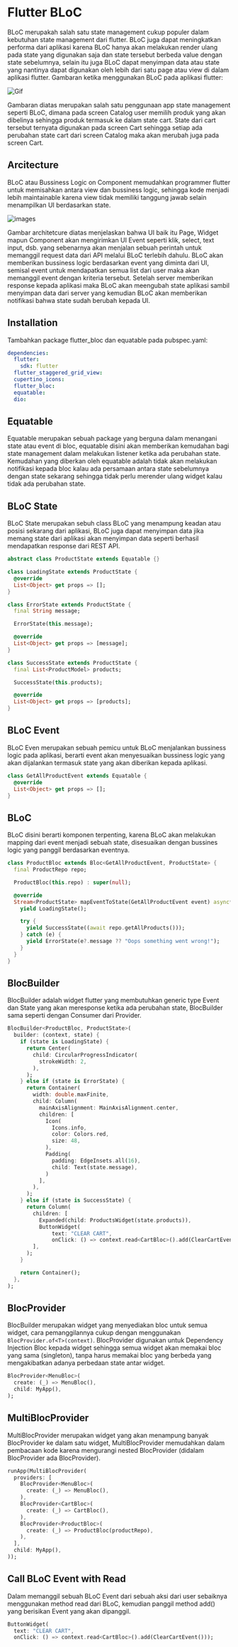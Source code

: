 # Flutter BLoC

BLoC merupakah salah satu state management cukup populer dalam kebutuhan state management dari flutter. BLoC juga dapat meningkatkan performa dari aplikasi karena BLoC hanya akan melakukan render ulang pada state yang digunakan saja dan state tersebut berbeda value dengan state sebelumnya, selain itu juga BLoC dapat menyimpan data atau state yang nantinya dapat digunakan oleh lebih dari satu page atau view di dalam aplikasi flutter. Gambaran ketika menggunakan BLoC pada aplikasi flutter:

![Gif](https://flutter.dev/assets/development/data-and-backend/state-mgmt/state-management-explainer-5495afe6c3d6162f145107fe45794583bc4f2b55be377c76a92ab210be74c033.gif)

Gambaran diatas merupakan salah satu penggunaan app state management seperti BLoC, dimana pada screen Catalog user memilih produk yang akan dibelinya sehingga produk termasuk ke dalam state cart. State dari cart tersebut ternyata digunakan pada screen Cart sehingga setiap ada perubahan state cart dari screen Catalog maka akan merubah juga pada screen Cart.

## Arcitecture

BLoC atau Bussiness Logic on Component memudahkan programmer flutter untuk memisahkan antara view dan bussiness logic, sehingga kode menjadi lebih maintainable karena view tidak memiliki tanggung jawab selain menampilkan UI berdasarkan state.

![images](https://bloclibrary.dev/assets/bloc_architecture_full.png)

Gambar architetcure diatas menjelaskan bahwa UI baik itu Page, Widget mapun Component akan mengirimkan UI Event seperti klik, select, text input, dsb. yang sebenarnya akan menjalan sebuah perintah untuk memanggil request data dari API melalui BLoC terlebih dahulu. BLoC akan memberikan bussiness logic berdasarkan event yang diminta dari UI, semisal event untuk mendapatkan semua list dari user maka akan memanggil event dengan kriteria tersebut. Setelah server memberikan response kepada aplikasi maka BLoC akan meengubah state aplikasi sambil menyimpan data dari server yang kemudian BLoC akan memberikan notifikasi bahwa state sudah berubah kepada UI.

## Installation

Tambahkan package flutter_bloc dan equatable pada pubspec.yaml:

```yaml
dependencies:
  flutter:
    sdk: flutter
  flutter_staggered_grid_view:
  cupertino_icons:
  flutter_bloc:
  equatable:
  dio:
```

## Equatable

Equatable merupakan sebuah package yang berguna dalam menangani state atau event di bloc, equatable disini akan memberikan kemudahan bagi state management dalam melakukan listener ketika ada perubahan state. Kemudahan yang diberkan oleh equatable adalah tidak akan melakukan notifikasi kepada bloc kalau ada persamaan antara state sebelumnya dengan state sekarang sehingga tidak perlu merender ulang widget kalau tidak ada perubahan state.

## BLoC State

BLoC State merupakan sebuh class BLoC yang menampung keadan atau posisi sekarang dari aplikasi, BLoC juga dapat menyimpan data jika memang state dari aplikasi akan menyimpan data seperti berhasil mendapatkan response dari REST API. 

```dart
abstract class ProductState extends Equatable {}

class LoadingState extends ProductState {
  @override
  List<Object> get props => [];
}

class ErrorState extends ProductState {
  final String message;

  ErrorState(this.message);

  @override
  List<Object> get props => [message];
}

class SuccessState extends ProductState {
  final List<ProductModel> products;

  SuccessState(this.products);

  @override
  List<Object> get props => [products];
}
```

## BLoC Event

BLoC Even merupakan sebuah pemicu untuk BLoC menjalankan bussiness logic pada aplikasi, berarti event akan menyesuaikan bussiness logic yang akan dijalankan termasuk state yang akan diberikan kepada aplikasi.

```dart
class GetAllProductEvent extends Equatable {
  @override
  List<Object> get props => [];
}
```

## BLoC

BLoC disini berarti komponen terpenting, karena BLoC akan melakukan mapping dari event menjadi sebuah state, disesuaikan dengan bussines logic yang panggil berdasarkan eventnya.

```dart
class ProductBloc extends Bloc<GetAllProductEvent, ProductState> {
  final ProductRepo repo;

  ProductBloc(this.repo) : super(null);

  @override
  Stream<ProductState> mapEventToState(GetAllProductEvent event) async* {
    yield LoadingState();

    try {
      yield SuccessState((await repo.getAllProducts()));
    } catch (e) {
      yield ErrorState(e?.message ?? "Oops something went wrong!");
    }
  }
}
```

## BlocBuilder

BlocBuilder adalah widget flutter yang membutuhkan generic type Event dan State yang akan meresponse ketika ada perubahan state, BlocBuilder sama seperti dengan Consumer dari Provider.

```dart
BlocBuilder<ProductBloc, ProductState>(
  builder: (context, state) {
    if (state is LoadingState) {
      return Center(
        child: CircularProgressIndicator(
          strokeWidth: 2,
        ),
      );
    } else if (state is ErrorState) {
      return Container(
        width: double.maxFinite,
        child: Column(
          mainAxisAlignment: MainAxisAlignment.center,
          children: [
            Icon(
              Icons.info,
              color: Colors.red,
              size: 48,
            ),
            Padding(
              padding: EdgeInsets.all(16),
              child: Text(state.message),
            )
          ],
        ),
      );
    } else if (state is SuccessState) {
      return Column(
        children: [
          Expanded(child: ProductsWidget(state.products)),
          ButtonWidget(
              text: "CLEAR CART",
              onClick: () => context.read<CartBloc>().add(ClearCartEvent()))
        ],
      );
    }

    return Container();
  },
);
```

## BlocProvider

BlocBuilder merupakan widget yang menyediakan bloc untuk semua widget, cara pemanggilannya cukup dengan menggunakan `BlocProvider.of<T>(context)`. BlocProvider digunakan untuk Dependency Injection Bloc kepada widget sehingga semua widget akan memakai bloc yang sama (singleton), tanpa harus memakai bloc yang berbeda yang mengakibatkan adanya perbedaan state antar widget.

```dart
BlocProvider<MenuBloc>(
  create: (_) => MenuBloc(),
  child: MyApp(),
);
```

## MultiBlocProvider

MultiBlocProvider merupakan widget yang akan menampung banyak BlocProvider ke dalam satu widget, MultiBlocProvider memudahkan dalam pembacaan kode karena mengurangi nested BlocProvider (didalam BlocProvider ada BlocProvider).

```dart
runApp(MultiBlocProvider(
  providers: [
    BlocProvider<MenuBloc>(
      create: (_) => MenuBloc(),
    ),
    BlocProvider<CartBloc>(
      create: (_) => CartBloc(),
    ),
    BlocProvider<ProductBloc>(
      create: (_) => ProductBloc(productRepo),
    ),
  ],
  child: MyApp(),
));
```

## Call BLoC Event with Read

Dalam memanggil sebuah BLoC Event dari sebuah aksi dari user sebaiknya menggunakan method read dari BLoC, kemudian panggil method add() yang berisikan Event yang akan dipanggil.

```dart
ButtonWidget(
  text: "CLEAR CART",
  onClick: () => context.read<CartBloc>().add(ClearCartEvent()));
```
